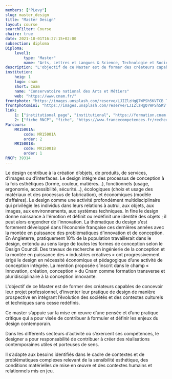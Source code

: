 ```yaml
---
members: ["PLevy"]
slug: master_design
title: "Master Design"
layout: course
searchFilter: Course
chaire: true
date: 2021-10-01T16:27:15+02:00
subsection: diploma
Diploma:
    level1:
        type: "Master"
        name: "Arts, Lettres et Langues & Science, Technologie et Société"
description: "L'objectif de ce Master est de former des créateurs capables de concevoir leur projet professionnel, d’inventer leur pratique de design de manière prospective en intégrant l’évolution des sociétés et des contextes culturels et techniques sans cesse redéfinis."
institution:
    heig: 1
    logo: cnam
    short: Cnam
    name: "Conservatoire national des Arts et Métiers"
    web: "https://www.cnam.fr/"
frontphoto: "https://images.unsplash.com/reserve/LJIZlzHgQ7WPSh5KVTCB_Typewriter.jpg?q=80&w=5196&auto=format&fit=crop&ixlib=rb-4.0.3&ixid=M3wxMjA3fDB8MHxwaG90by1wYWdlfHx8fGVufDB8fHx8fA%3D%3D"
frontphotomini: "https://images.unsplash.com/reserve/LJIZlzHgQ7WPSh5KVTCB_Typewriter.jpg?q=80&w=500&auto=format&fit=crop&ixlib=rb-4.0.3&ixid=M3wxMjA3fDB8MHxwaG90by1wYWdlfHx8fGVufDB8fHx8fA%3D%3D"
link:
    1: ["institutional page", "institutional", "https://formation.cnam.fr/rechercher-par-discipline/master-arts-lettres-langues-mention-design-parcours-creation-projets-transdisciplinarite-1085664.kjsp"]
    2: ["fiche RNCP", "fiche", "https://www.francecompetences.fr/recherche/rncp/39314"]
Parcours:
    MR15001A:
        code: MR15001A
        order: 2
    MR15001B:
        code: MR15001B
        order: 1
RNCP: 39314
---
```


Le design contribue à la création d’objets, de produits, de services, d’images ou d’interfaces. Le design intègre des processus de conception à la fois esthétiques (forme, couleur, matières…), fonctionnels (usage, ergonomie, accessibilité, sécurité…), écologiques (choix et usage des matériaux et des processus de fabrication), et économiques (modèle d’affaires). Le design comme une activité profondément multidisciplinaire qui privilégie les individus dans leurs relations à autrui, aux objets, aux images, aux environnements, aux systèmes techniques. In fine le design donne naissance à l'émotion et définit ou redéfinit une identité des objets ; il peut alors engendrer de l’innovation. La thématique du design s’est fortement développé dans l’économie française ces dernières années avec la montée en puissance des problématiques d’innovation et de conception. En Angleterre, pratiquement 10% de la population travaillerait dans le design, entendu au sens large de toutes les formes de conception selon le Design Council. Des travaux de recherche en ingénierie de la conception et la montée en puissance des « industries créatives » ont progressivement érigé le design en nécessité économique et pédagogique d’une activité de conception intégrée. La mention proposée s’inscrit dans le champ « Innovation, création, conception » du Cnam comme formation transverse et pluridisciplinaire à la conception innovante.

L'objectif de ce Master est de former des créateurs capables de concevoir leur projet professionnel, d’inventer leur pratique de design de manière prospective en intégrant l’évolution des sociétés et des contextes culturels et techniques sans cesse redéfinis.

Ce master s’appuie sur la mise en œuvre d’une pensée et d’une pratique critique qui a pour visée de contribuer à formuler et définir les enjeux du design contemporain.

Dans les différents secteurs d’activité où s’exercent ses compétences, le designer a pour responsabilité de contribuer à créer des réalisations contemporaines utiles et porteuses de sens.

Il s’adapte aux besoins identifiés dans le cadre de contextes et de problématiques complexes relevant de la sensibilité esthétique, des conditions matérielles de mise en œuvre et des contextes humains et relationnels mis en jeu.</p>